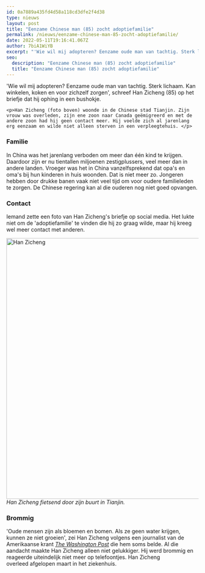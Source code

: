 ```yaml
---
id: 0a7889a435fd4d58a118cd3dfe2f4d38
type: nieuws
layout: post
title: "Eenzame Chinese man (85) zocht adoptiefamilie"
permalink: /nieuws/eenzame-chinese-man-85-zocht-adoptiefamilie/
date: 2022-05-11T19:16:41.067Z
author: 7biA1WiYB
excerpt: "'Wie wil mij adopteren? Eenzame oude man van tachtig. Sterk lichaam. Kan winkelen, koken en voor zichzelf zorgen', schreef Han Zicheng (85) op het briefje dat hij ophing in een bushokje.  "
seo:
  description: "Eenzame Chinese man (85) zocht adoptiefamilie"
  title: "Eenzame Chinese man (85) zocht adoptiefamilie"
---
```

'Wie wil mij adopteren? Eenzame oude man van tachtig. Sterk lichaam. Kan winkelen, koken en voor zichzelf zorgen', schreef Han Zicheng (85) op het briefje dat hij ophing in een bushokje.  

    <p>Han Zicheng (foto boven) woonde in de Chinese stad Tianjin. Zijn vrouw was overleden, zijn ene zoon naar Canada geëmigreerd en met de andere zoon had hij geen contact meer. Hij voelde zich al jarenlang erg eenzaam en wilde niet alleen sterven in een verpleegtehuis. </p>
<h3>Familie</h3>
<p>In China was het jarenlang verboden om meer dan één kind te krijgen. Daardoor zijn er nu tientallen miljoenen zestigplussers, veel meer dan in andere landen. Vroeger was het in China vanzelfsprekend dat opa's en oma's bij hun kinderen in huis woonden. Dat is niet meer zo. Jongeren hebben door drukke banen vaak niet veel tijd om voor oudere familieleden te zorgen. De Chinese regering kan al die ouderen nog niet goed opvangen.</p>
<h3>Contact</h3>
<p>Iemand zette een foto van Han Zicheng's briefje op social media. Het lukte niet om de 'adoptiefamilie' te vinden die hij zo graag wilde, maar hij kreeg wel meer contact met anderen.</p>
<p><div class="media media-element-container media-default"><div id="file-533302" class="file file-image file-image-jpeg">

        
  
  <div class="content">
    <img alt="Han Zicheng" title="Foto: Getty Images" height="683" width="1024" class="media-element file-default" data-delta="1" src="https://original.sevendays.nl/sites/default/files/GettyImages-953645564.jpg">  </div>

  
</div>
</div><i>Han Zicheng fietsend door zijn buurt in Tianjin.</i>
<h3>Brommig</h3>
<p>'Oude mensen zijn als bloemen en bomen. Als ze geen water krijgen, kunnen ze niet groeien', zei Han Zicheng volgens een journalist van de Amerikaanse krant <em><a href="https://www.washingtonpost.com/world/asia_pacific/he-was-one-of-millions-of-chinese-seniors-growing-old-alone-so-he-put-himself-up-for-adoption/2018/05/01/53749264-3d6a-11e8-912d-16c9e9b37800_story.html?utm_term=.59781634c1c3" target="_blank">The Washington Post</a> </em>die hem soms belde. Al die aandacht maakte Han Zicheng alleen niet gelukkiger. Hij werd brommig en reageerde uiteindelijk niet meer op telefoontjes. Han Zicheng overleed afgelopen maart in het ziekenhuis.</p>  
